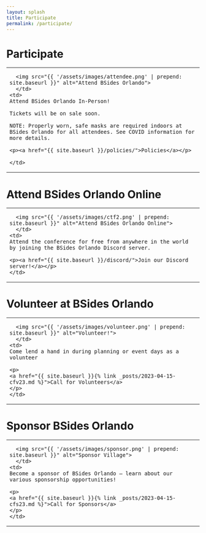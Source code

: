 ```yaml
---
layout: splash
title: Participate
permalink: /participate/
---
```

# Participate
<table style="width:100%">
    <td style="width:30%">
      
      <img src="{{ '/assets/images/attendee.png' | prepend: site.baseurl }}" alt="Attend BSides Orlando">
      </td>
    <td>
    Attend BSides Orlando In-Person!

    Tickets will be on sale soon.

    NOTE: Properly worn, safe masks are required indoors at BSides Orlando for all attendees. See COVID information for more details.
    
    <p><a href="{{ site.baseurl }}/policies/">Policies</a></p>
    
    </td>
</table>

# Attend BSides Orlando Online
<table style="width:100%">
    <td style="width:30%">

      <img src="{{ '/assets/images/ctf2.png' | prepend: site.baseurl }}" alt="Attend BSides Orlando Online">
      </td>
    <td>
    Attend the conference for free from anywhere in the world by joining the BSides Orlando Discord server.

    <p><a href="{{ site.baseurl }}/discord/">Join our Discord server!</a></p>
    </td>
</table>

# Volunteer at BSides Orlando
<table style="width:100%">
    <td style="width:30%">

      <img src="{{ '/assets/images/volunteer.png' | prepend: site.baseurl }}" alt="Volunteer!">
      </td>
    <td>
    Come lend a hand in during planning or event days as a volunteer

    <p>
    <a href="{{ site.baseurl }}{% link _posts/2023-04-15-cfv23.md %}">Call for Volunteers</a>
    </p>
    </td>
</table>

# Sponsor BSides Orlando
<table style="width:100%">
    <td style="width:30%">

      <img src="{{ '/assets/images/sponsor.png' | prepend: site.baseurl }}" alt="Sponsor Village">
      </td>
    <td>
    Become a sponsor of BSides Orlando – learn about our various sponsorship opportunities!

    <p>
    <a href="{{ site.baseurl }}{% link _posts/2023-04-15-cfs23.md %}">Call for Sponsors</a>
    </p>
    </td>
</table>
